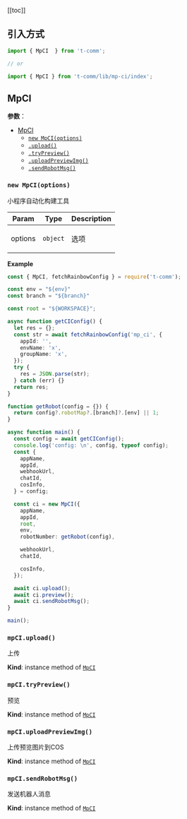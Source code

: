 [[toc]]

## 引入方式

```ts
import { MpCI  } from 't-comm';

// or

import { MpCI } from 't-comm/lib/mp-ci/index';
```


## MpCI 


**参数**：




* [MpCI](#MpCI)
    * [`new MpCI(options)`](#new_MpCI_new)
    * [`.upload()`](#MpCI+upload)
    * [`.tryPreview()`](#MpCI+tryPreview)
    * [`.uploadPreviewImg()`](#MpCI+uploadPreviewImg)
    * [`.sendRobotMsg()`](#MpCI+sendRobotMsg)

<a name="new_MpCI_new"></a>

### `new MpCI(options)`
<p>小程序自动化构建工具</p>


| Param | Type | Description |
| --- | --- | --- |
| options | <code>object</code> | <p>选项</p> |

**Example**  
```typescript
const { MpCI, fetchRainbowConfig } = require('t-comm');

const env = "${env}"
const branch = "${branch}"

const root = "${WORKSPACE}";

async function getCIConfig() {
  let res = {};
  const str = await fetchRainbowConfig('mp_ci', {
    appId: '',
    envName: 'x',
    groupName: 'x',
  });
  try {
    res = JSON.parse(str);
  } catch (err) {}
  return res;
}

function getRobot(config = {}) {
  return config?.robotMap?.[branch]?.[env] || 1;
}

async function main() {
  const config = await getCIConfig();
  console.log('config: \n', config, typeof config);
  const {
    appName,
    appId,
    webhookUrl,
    chatId,
    cosInfo,
  } = config;

  const ci = new MpCI({
    appName,
    appId,
    root,
    env,
    robotNumber: getRobot(config),

    webhookUrl,
    chatId,

    cosInfo,
  });

  await ci.upload();
  await ci.preview();
  await ci.sendRobotMsg();
}

main();
```
<a name="MpCI+upload"></a>

### `mpCI.upload()`
<p>上传</p>

**Kind**: instance method of [<code>MpCI</code>](#MpCI)  
<a name="MpCI+tryPreview"></a>

### `mpCI.tryPreview()`
<p>预览</p>

**Kind**: instance method of [<code>MpCI</code>](#MpCI)  
<a name="MpCI+uploadPreviewImg"></a>

### `mpCI.uploadPreviewImg()`
<p>上传预览图片到COS</p>

**Kind**: instance method of [<code>MpCI</code>](#MpCI)  
<a name="MpCI+sendRobotMsg"></a>

### `mpCI.sendRobotMsg()`
<p>发送机器人消息</p>

**Kind**: instance method of [<code>MpCI</code>](#MpCI)  
